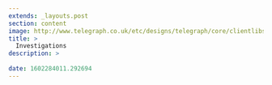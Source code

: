 ```yaml
--- 
extends: _layouts.post 
section: content 
image: http://www.telegraph.co.uk/etc/designs/telegraph/core/clientlibs/core/icons/favicon.ico 
title: > 
  Investigations 
description: > 
   
date: 1602284011.292694 
--- 
```

